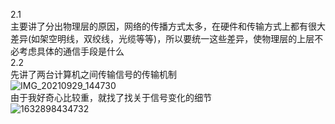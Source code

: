 2.1 </br>
主要讲了分出物理层的原因，网络的传播方式太多，在硬件和传输方式上都有很大差异(如架空明线，双绞线，光缆等等)，所以要统一这些差异，使物理层的上层不必考虑具体的通信手段是什么</br>
2.2 </br>
先讲了两台计算机之间传输信号的传输机制</br>
![IMG_20210929_144730](https://user-images.githubusercontent.com/74129445/135217295-5d18c958-1b49-47a0-9c6c-183e2df5578d.jpg)</br>
由于我好奇心比较重，就找了找关于信号变化的细节</br>
![1632898434732](https://user-images.githubusercontent.com/74129445/135218078-347be840-2d6a-426e-b260-b1ee8d11f4de.jpeg)</br>
